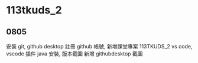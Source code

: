 # 113tkuds_2

## 0805
安裝 git, github desktop
註冊  github 帳號, 新增課堂專案 113TKUDS_2
vs code, vscode 插件
java 安裝, 版本截圖
新增 githubdesktop 截圖
